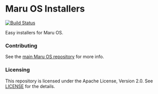 # Maru OS Installers

[![Build Status](https://travis-ci.org/maruos/installer.svg?branch=master)](https://travis-ci.org/maruos/installer)

Easy installers for Maru OS.

### Contributing

See the [main Maru OS repository](https://github.com/maruos/maruos) for more
info.

### Licensing

This repository is licensed under the Apache License, Version 2.0. See
[LICENSE](LICENSE) for the details.
